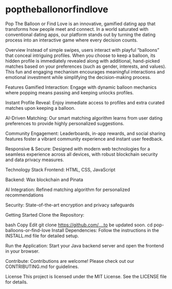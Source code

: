 # poptheballonorfindlove
Pop The Balloon or Find Love is an innovative, gamified dating app that transforms how people meet and connect. In a world saturated with conventional dating apps, our platform stands out by turning the dating process into an interactive game where every decision counts.

Overview
Instead of simple swipes, users interact with playful “balloons” that conceal intriguing profiles. When you choose to keep a balloon, its hidden profile is immediately revealed along with additional, hand-picked matches based on your preferences (such as gender, interests, and values). This fun and engaging mechanism encourages meaningful interactions and emotional investment while simplifying the decision-making process.

Features
Gamified Interaction: Engage with dynamic balloon mechanics where popping means passing and keeping unlocks profiles.

Instant Profile Reveal: Enjoy immediate access to profiles and extra curated matches upon keeping a balloon.

AI-Driven Matching: Our smart matching algorithm learns from user dating preferences to provide highly personalized suggestions.

Community Engagement: Leaderboards, in-app rewards, and social sharing features foster a vibrant community experience and instant user feedback.

Responsive & Secure: Designed with modern web technologies for a seamless experience across all devices, with robust blockchain security and data privacy measures.

Technology Stack
Frontend: HTML, CSS, JavaScript

Backend: Wax blockchain and Pinata

AI Integration: Refined matching algorithm for personalized recommendations

Security: State-of-the-art encryption and privacy safeguards

Getting Started
Clone the Repository:

bash
Copy
Edit
git clone https://github.com/....to be updated soon.
cd pop-balloons-or-find-love
Install Dependencies:
Follow the instructions in the INSTALL.md file for detailed setup.

Run the Application:
Start your Java backend server and open the frontend in your browser.

Contribute:
Contributions are welcome! Please check out our CONTRIBUTING.md for guidelines.

License
This project is licensed under the MIT License. See the LICENSE file for details.
